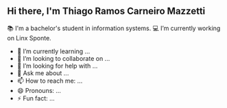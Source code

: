 ## Hi there, I'm Thiago Ramos Carneiro Mazzetti

📚 I'm a bachelor's student in information systems.
💻 I’m currently working on Linx Sponte.
- 🌱 I’m currently learning ...
- 👯 I’m looking to collaborate on ...
- 🤔 I’m looking for help with ...
- 💬 Ask me about ...
- 📫 How to reach me: ...
- 😄 Pronouns: ...
- ⚡ Fun fact: ...
  
